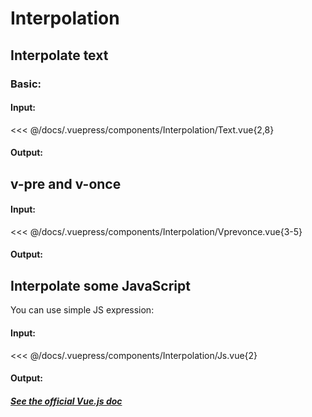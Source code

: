 # Interpolation

## Interpolate text

### Basic:

#### Input:

<<< @/docs/.vuepress/components/Interpolation/Text.vue{2,8}

#### Output:

<Interpolation-Text />

## v-pre and v-once

#### Input:

<<< @/docs/.vuepress/components/Interpolation/Vprevonce.vue{3-5}

#### Output:

<Interpolation-Vprevonce />

## Interpolate some JavaScript

You can use simple JS expression:

#### Input:

<<< @/docs/.vuepress/components/Interpolation/Js.vue{2}

#### Output:

<Interpolation-Js />

##### [See the official Vue.js doc](uuuuuuuuu)